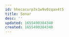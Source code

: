 ```yaml
---
id: hhecacurp3x1w9v0zqax4t5
title: Sonar
desc: ''
updated: 1655490384340
created: 1655490384340
---
```


